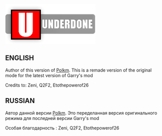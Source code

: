 ![Alt-текст](https://github.com/Nexeonenn/underdone/blob/master/gamemodes/underdone/logo.png)

## ENGLISH
Author of this version of [Polkm](https://github.com/Polkm/underdone).
This is a remade version of the original mode for the latest version of Garry's mod

Credits to: Zeni, Q2F2, Etothepowerof26

## RUSSIAN

Автор данной версии [Polkm](https://github.com/Polkm/underdone).
Это переделанная версия оригинального режима для последней версии Garry's mod

Особая благодарность : Zeni, Q2F2, Etothepowerof26